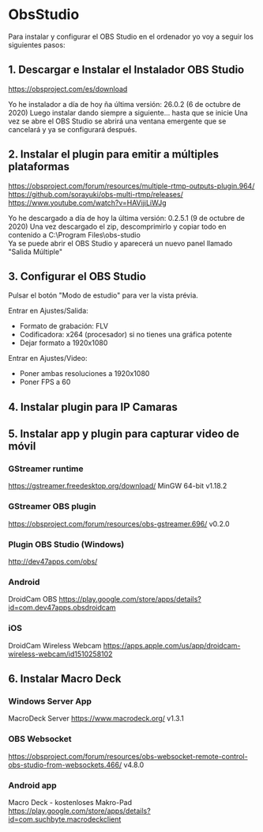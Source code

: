 # ObsStudio

Para instalar y configurar el OBS Studio en el ordenador yo voy a seguir los siguientes pasos:

## 1. Descargar e Instalar el Instalador OBS Studio
https://obsproject.com/es/download

Yo he instalador a día de hoy ña última versión: 26.0.2 (6 de octubre de 2020)
Luego instalar dando siempre a siguiente... hasta que se inicie
Una vez se abre el OBS Studio se abrirá una ventana emergente que se cancelará y ya se configurará después.

## 2. Instalar el plugin para emitir a múltiples plataformas
https://obsproject.com/forum/resources/multiple-rtmp-outputs-plugin.964/
https://github.com/sorayuki/obs-multi-rtmp/releases/
https://www.youtube.com/watch?v=HAVijiLiWJg

Yo he descargado a día de hoy la última versión: 0.2.5.1 (9 de octubre de 2020)
Una vez descargado el zip, descomprimirlo y copiar todo en contenido a C:\Program Files\obs-studio\
Ya se puede abrir el OBS Studio y aparecerá un nuevo panel llamado "Salida Múltiple"

## 3. Configurar el OBS Studio
Pulsar el botón "Modo de estudio" para ver la vista prévia.

Entrar en Ajustes/Salida:
- Formato de grabación: FLV
- Codificadora: x264 (procesador) si no tienes una gráfica potente
- Dejar formato a 1920x1080

Entrar en Ajustes/Video:
- Poner ambas resoluciones a 1920x1080
- Poner FPS a 60

## 4. Instalar plugin para IP Camaras

## 5. Instalar app y plugin para capturar video de móvil

### GStreamer runtime
https://gstreamer.freedesktop.org/download/
MinGW 64-bit v1.18.2

### GStreamer OBS plugin
https://obsproject.com/forum/resources/obs-gstreamer.696/
v0.2.0

### Plugin OBS Studio (Windows)
http://dev47apps.com/obs/

### Android
DroidCam OBS
https://play.google.com/store/apps/details?id=com.dev47apps.obsdroidcam

### iOS
DroidCam Wireless Webcam
https://apps.apple.com/us/app/droidcam-wireless-webcam/id1510258102

## 6. Instalar Macro Deck

### Windows Server App
MacroDeck Server
https://www.macrodeck.org/
v1.3.1

### OBS Websocket
https://obsproject.com/forum/resources/obs-websocket-remote-control-obs-studio-from-websockets.466/
v4.8.0

### Android app
Macro Deck - kostenloses Makro-Pad
https://play.google.com/store/apps/details?id=com.suchbyte.macrodeckclient
